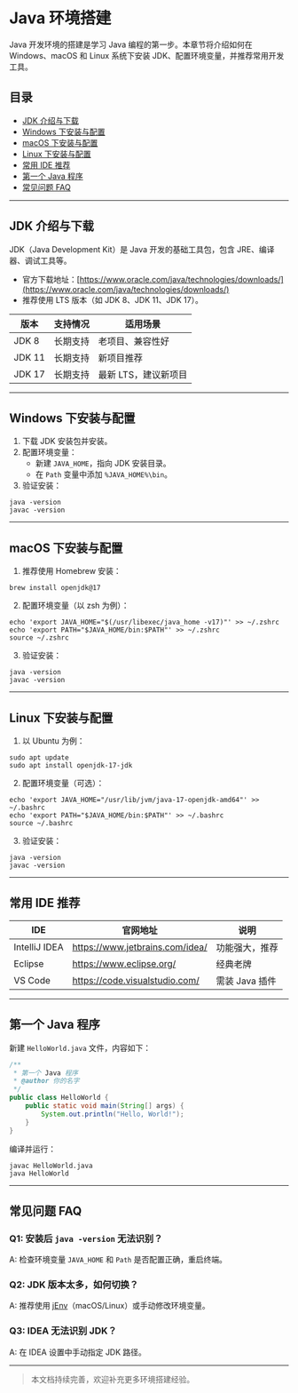<!-- /**
 * Java 环境搭建
 * @description 介绍如何在不同操作系统下安装和配置 Java 开发环境
 */ -->

# Java 环境搭建

Java 开发环境的搭建是学习 Java 编程的第一步。本章节将介绍如何在 Windows、macOS 和 Linux 系统下安装 JDK、配置环境变量，并推荐常用开发工具。

## 目录
- [JDK 介绍与下载](#jdk-介绍与下载)
- [Windows 下安装与配置](#windows-下安装与配置)
- [macOS 下安装与配置](#macos-下安装与配置)
- [Linux 下安装与配置](#linux-下安装与配置)
- [常用 IDE 推荐](#常用-ide-推荐)
- [第一个 Java 程序](#第一个-java-程序)
- [常见问题 FAQ](#常见问题-faq)

---

## JDK 介绍与下载

JDK（Java Development Kit）是 Java 开发的基础工具包，包含 JRE、编译器、调试工具等。

- 官方下载地址：[https://www.oracle.com/java/technologies/downloads/](https://www.oracle.com/java/technologies/downloads/)
- 推荐使用 LTS 版本（如 JDK 8、JDK 11、JDK 17）。

| 版本 | 支持情况 | 适用场景 |
| ---- | -------- | -------- |
| JDK 8  | 长期支持 | 老项目、兼容性好 |
| JDK 11 | 长期支持 | 新项目推荐 |
| JDK 17 | 长期支持 | 最新 LTS，建议新项目 |

---

## Windows 下安装与配置

1. 下载 JDK 安装包并安装。
2. 配置环境变量：
   - 新建 `JAVA_HOME`，指向 JDK 安装目录。
   - 在 `Path` 变量中添加 `%JAVA_HOME%\bin`。
3. 验证安装：

```shell
java -version
javac -version
```

---

## macOS 下安装与配置

1. 推荐使用 Homebrew 安装：

```shell
brew install openjdk@17
```

2. 配置环境变量（以 zsh 为例）：

```shell
echo 'export JAVA_HOME="$(/usr/libexec/java_home -v17)"' >> ~/.zshrc
echo 'export PATH="$JAVA_HOME/bin:$PATH"' >> ~/.zshrc
source ~/.zshrc
```

3. 验证安装：

```shell
java -version
javac -version
```

---

## Linux 下安装与配置

1. 以 Ubuntu 为例：

```shell
sudo apt update
sudo apt install openjdk-17-jdk
```

2. 配置环境变量（可选）：

```shell
echo 'export JAVA_HOME="/usr/lib/jvm/java-17-openjdk-amd64"' >> ~/.bashrc
echo 'export PATH="$JAVA_HOME/bin:$PATH"' >> ~/.bashrc
source ~/.bashrc
```

3. 验证安装：

```shell
java -version
javac -version
```

---

## 常用 IDE 推荐

| IDE            | 官网地址                                 | 说明           |
| -------------- | ---------------------------------------- | -------------- |
| IntelliJ IDEA  | https://www.jetbrains.com/idea/          | 功能强大，推荐 |
| Eclipse        | https://www.eclipse.org/                 | 经典老牌       |
| VS Code        | https://code.visualstudio.com/           | 需装 Java 插件 |

---

## 第一个 Java 程序

新建 `HelloWorld.java` 文件，内容如下：

```java
/**
 * 第一个 Java 程序
 * @author 你的名字
 */
public class HelloWorld {
    public static void main(String[] args) {
        System.out.println("Hello, World!");
    }
}
```

编译并运行：

```shell
javac HelloWorld.java
java HelloWorld
```

---

## 常见问题 FAQ

### Q1: 安装后 `java -version` 无法识别？
A: 检查环境变量 `JAVA_HOME` 和 `Path` 是否配置正确，重启终端。

### Q2: JDK 版本太多，如何切换？
A: 推荐使用 [jEnv](https://www.jenv.be/)（macOS/Linux）或手动修改环境变量。

### Q3: IDEA 无法识别 JDK？
A: 在 IDEA 设置中手动指定 JDK 路径。

---

> 本文档持续完善，欢迎补充更多环境搭建经验。 